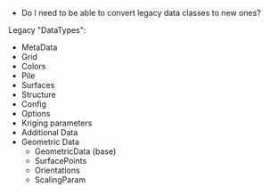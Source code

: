 - Do I need to be able to convert legacy data classes to new ones?

Legacy "DataTypes":
 - MetaData
 - Grid
 - Colors
- Pile
 - Surfaces
 - Structure
- Config
 - Options
 - Kriging parameters
 - Additional Data
- Geometric Data
  - GeometricData (base)
  - SurfacePoints
  - Orientations
  - ScalingParam